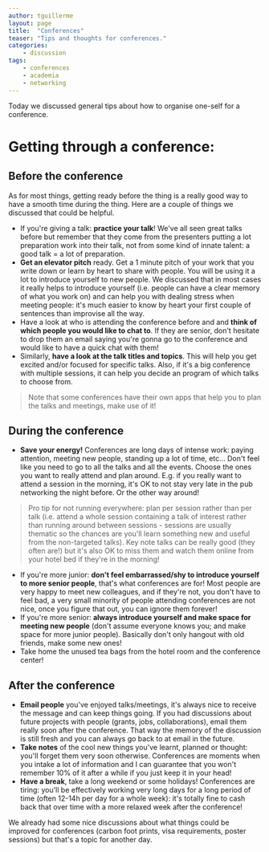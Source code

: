 ```yaml
---
author: tguillerme
layout: page
title:  "Conferences"
teaser: "Tips and thoughts for conferences."
categories:
    - discussion
tags:
    - conferences
    - academia
    - networking
---
```


Today we discussed general tips about how to organise one-self for a conference.

# Getting through a conference:

## Before the conference

As for most things, getting ready before the thing is a really good way to have a smooth time during the thing.
Here are a couple of things we discussed that could be helpful.

 * If you're giving a talk: **practice your talk**! We've all seen great talks before but remember that they come from the presenters putting a lot preparation work into their talk, not from some kind of innate talent: a good talk = a lot of preparation.
 * **Get an elevator pitch** ready. Get a 1 minute pitch of your work that you write down or learn by heart to share with people. You will be using it a lot to introduce yourself to new people. We discussed that in most cases it really helps to introduce yourself (i.e. people can have a clear memory of what you work on) and can help you with dealing stress when meeting people: it's much easier to know by heart your first couple of sentences than improvise all the way.
 * Have a look at who is attending the conference before and and **think of which people you would like to chat to**. If they are senior, don't hesitate to drop them an email saying you're gonna go to the conference and would like to have a quick chat with them!
 * Similarly, **have a look at the talk titles and topics**. This will help you get excited and/or focused for specific talks. Also, if it's a big conference with multiple sessions, it can help you decide an program of which talks to choose from.
  > Note that some conferences have their own apps that help you to plan the talks and meetings, make use of it!

## During the conference

 * **Save your energy!** Conferences are long days of intense work: paying attention, meeting new people, standing up a lot of time, etc... Don't feel like you need to go to all the talks and all the events. Choose the ones you want to really attend and plan around. E.g. if you really want to attend a session in the morning, it's OK to not stay very late in the pub networking the night before. Or the other way around!
  > Pro tip for not running everywhere: plan per session rather than per talk (i.e. attend a whole session containing a talk of interest rather than running around between sessions - sessions are usually thematic so the chances are you'll learn something new and useful from the non-targeted talks).
  > Key note talks can be really good (they often are!) but it's also OK to miss them and watch them online from your hotel bed if they're in the morning!
 * If you're more junior: **don't feel embarrassed/shy to introduce yourself to more senior people**, that's what conferences are for! Most people are very happy to meet new colleagues, and if they're not, you don't have to feel bad, a very small minority of people attending conferences are not nice, once you figure that out, you can ignore them forever!
 * If you're more senior: **always introduce yourself and make space for meeting new people** (don't assume everyone knows you; and make space for more junior people). Basically don't only hangout with old friends, make some new ones!
 * Take home the unused tea bags from the hotel room and the conference center!
 
## After the conference

 * **Email people** you've enjoyed talks/meetings, it's always nice to receive the message and can keep things going. If you had discussions about future projects with people (grants, jobs, collaborations), email them really soon after the conference. That way the memory of the discussion is still fresh and you can always go back to at email in the future.
 * **Take notes** of the cool new things you've learnt, planned or thought: you'll forget them very soon otherwise. Conferences are moments when you intake a lot of information and I can guarantee that you won't remember 10% of it after a while if you just keep it in your head!
 * **Have a break**, take a long weekend or some holidays! Conferences are tiring: you'll be effectively working very long days for a long period of time (often 12-14h per day for a whole week): it's totally fine to cash back that over time with a more relaxed week after the conference!

We already had some nice discussions about what things could be improved for conferences (carbon foot prints, visa requirements, poster sessions) but that's a topic for another day.